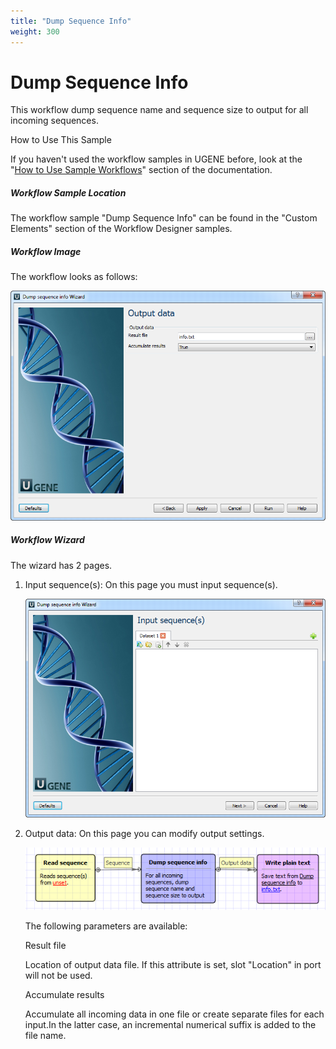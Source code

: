 ```yaml
---
title: "Dump Sequence Info"
weight: 300
---
```



# Dump Sequence Info

This workflow dump sequence name and sequence size to output for all incoming sequences.

How to Use This Sample

If you haven't used the workflow samples in UGENE before, look at the "[How to Use Sample Workflows](how-to-use-sample-workflows.md)" section of the documentation.

##### Workflow Sample Location

The workflow sample "Dump Sequence Info" can be found in the "Custom Elements" section of the Workflow Designer samples.

##### Workflow Image

The workflow looks as follows:


![](/images/65930268/65930269.png)

##### Workflow Wizard

The wizard has 2 pages.

1.  Input sequence(s): On this page you must input sequence(s).


    ![](/images/65930268/65930270.png)

2.  Output data: On this page you can modify output settings.


    ![](/images/65930268/65930271.png)

    The following parameters are available:

    Result file

    Location of output data file. If this attribute is set, slot "Location" in port will not be used.

    Accumulate results

    Accumulate all incoming data in one file or create separate files for each input.In the latter case, an incremental numerical suffix is added to the file name.
